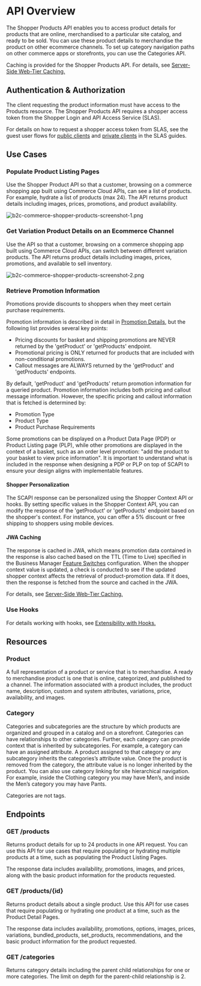# API Overview

The Shopper Products API enables you to access product details for products that are online, merchandised to a particular site catalog, and ready to be sold. You can use these product details to merchandise the product on other ecommerce channels. To set up category navigation paths on other commerce apps or storefronts, you can use the Categories API.

Caching is provided for the Shopper Products API. For details, see [Server-Side Web-Tier Caching.](https://developer.salesforce.com/docs/commerce/commerce-api/guide/server-side-web-tier-caching.html)

## Authentication & Authorization

The client requesting the product information must have access to the Products resource. The Shopper Products API requires a shopper access token from the Shopper Login and API Access Service (SLAS).

For details on how to request a shopper access token from SLAS, see the guest user flows for [public clients](https://developer.salesforce.com/docs/commerce/commerce-api/guide/slas-public-client.html#guest-user) and [private clients](https://developer.salesforce.com/docs/commerce/commerce-api/guide/slas-private-client.html#guest-user) in the SLAS guides.

## Use Cases

### Populate Product Listing Pages

Use the Shopper Product API so that a customer, browsing on a commerce shopping app built using Commerce Cloud APIs, can see a list of products. For example, hydrate a list of products (max 24). The API returns product details including images, prices, promotions, and product availability.

![b2c-commerce-shopper-products-screenshot-1.png](https://resources.docs.salesforce.com/rel1/doc/en-us/static/misc/b2c-commerce-shopper-products-screenshot-1.png)

### Get Variation Product Details on an Ecommerce Channel

Use the API so that a customer, browsing on a commerce shopping app built using Commerce Cloud APIs, can switch between different variation products. The API returns product details including images, prices, promotions, and available to sell inventory.

![b2c-commerce-shopper-products-screenshot-2.png](https://resources.docs.salesforce.com/rel1/doc/en-us/static/misc/b2c-commerce-shopper-products-screenshot-2.png)

### Retrieve Promotion Information

Promotions provide discounts to shoppers when they meet certain purchase requirements.

Promotion information is described in detail in [Promotion Details](https://developer.salesforce.com/docs/commerce/commerce-api/guide/promotion-details.html), but the following list provides several key points:

- Pricing discounts for basket and shipping promotions are NEVER returned by the 'getProduct' or 'getProducts' endpoint.
- Promotional pricing is ONLY returned for products that are included with non-conditional promotions.
- Callout messages are ALWAYS returned by the 'getProduct' and 'getProducts' endpoints.

By default, 'getProduct' and 'getProducts' return promotion information for a queried product. Promotion information includes both pricing and callout message information. However, the specific pricing and callout information that is fetched is determined by:

- Promotion Type
- Product Type
- Product Purchase Requirements

Some promotions can be displayed on a Product Data Page (PDP) or Product Listing page (PLP), while other promotions are displayed in the context of a basket, such as an order level promotion: "add the product to your basket to view price information". It is important to understand what is included in the response when designing a PDP or PLP on top of SCAPI to ensure your design aligns with implementable features.

#### Shopper Personalization
The SCAPI response can be personalized using the Shopper Context API or hooks. By setting specific values in the Shopper Context API, you can modify the response of the 'getProduct' or 'getProducts' endpoint based on the shopper's context. For instance, you can offer a 5% discount or free shipping to shoppers using mobile devices.

#### JWA Caching
The response is cached in JWA, which means promotion data contained in the response is also cached based on the TTL (Time to Live) specified in the Business Manager [Feature Switches](https://help.salesforce.com/s/articleView?id=cc.b2c_feature_switches.htm&type=5) configuration.
When the shopper context value is updated, a check is conducted to see if the updated shopper context affects the retrieval of product-promotion data. If it does, then the response is fetched from the source and cached in the JWA.

For details, see [Server-Side Web-Tier Caching.](https://developer.salesforce.com/docs/commerce/commerce-api/guide/server-side-web-tier-caching.html)

### Use Hooks

For details working with hooks, see [Extensibility with Hooks.](https://developer.salesforce.com/docs/commerce/commerce-api/guide/extensibility_via_hooks.html)

## Resources

### Product

A full representation of a product or service that is to merchandise. A ready to merchandise product is one that is online, categorized, and published to a channel. The information associated with a product includes, the product name, description, custom and system attributes, variations, price, availability, and images.

### Category

Categories and subcategories are the structure by which products are organized and grouped in a catalog and on a storefront. Categories can have relationships to other categories. Further, each category can provide context that is inherited by subcategories. For example, a category can have an assigned attribute. A product assigned to that category or any subcategory inherits the categories’s attribute value. Once the product is removed from the category, the attribute value is no longer inherited by the product. You can also use category linking for site hierarchical navigation. For example, inside the Clothing category you may have Men’s, and inside the Men’s category you may have Pants.

Categories are not tags. 

## Endpoints

### GET /products

Returns product details for up to 24 products in one API request. You can use this API for use cases that require populating or hydrating multiple products at a time, such as populating the Product Listing Pages.

The response data includes availability, promotions, images, and prices, along with the basic product information for the products requested.

### GET /products/{id}

Returns product details about a single product. Use this API for use cases that require populating or hydrating one product at a time, such as the Product Detail Pages.

The response data includes availability, promotions, options, images, prices, variations, bundled_products, set_products, recommendations, and the basic product information for the product requested.

### GET /categories

Returns category details including the parent child relationships for one or more categories. The limit on depth for the parent-child relationship is 2.